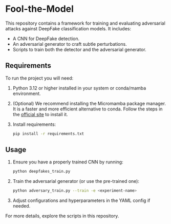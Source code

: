 # Fool-the-Model

This repository contains a framework for training and evaluating adversarial attacks against DeepFake classification models. It includes:

- A CNN for DeepFake detection.
- An adversarial generator to craft subtle perturbations.
- Scripts to train both the detector and the adversarial generator.

## Requirements

To run the project you will need:

1. Python 3.12 or higher installed in your system or conda/mamba environment.

2. (Optional) We recommend installing the Micromamba package manager. It is a faster and more efficient alternative to conda. Follow the steps in the [official site](https://mamba.readthedocs.io/en/latest/installation/micromamba-installation.html) to install it.

3. Install requirements:  
   ```bash
   pip install -r requirements.txt
   ```

## Usage

1. Ensure you have a properly trained CNN by running:
   ```bash
   python deepfakes_train.py
   ```
2. Train the adversarial generator (or use the pre-trained one):
   ```bash
   python adversary_train.py --train -e <experiment-name>
   ```
3. Adjust configurations and hyperparameters in the YAML config if needed.

For more details, explore the scripts in this repository.
